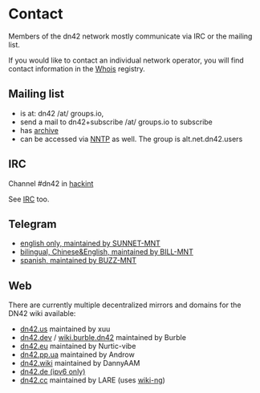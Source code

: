 # Contact

Members of the dn42 network mostly communicate via IRC or the mailing list.

If you would like to contact an individual network operator, you will find contact information in the [Whois](/services/Whois) registry.

## Mailing list

* is at: dn42 /at/ groups.io,
* send a mail to dn42+subscribe /at/ groups.io to subscribe
* has [archive](https://groups.io/g/dn42)
* can be accessed via [NNTP](/services/News) as well. The group is alt.net.dn42.users

## IRC

Channel #dn42 in [hackint](http://www.hackint.eu/)

See [IRC](/services/IRC) too.

## Telegram

* [english only, maintained by SUNNET-MNT](https://t.me/dn42dn42)
* [bilingual, Chinese&English, maintained by BILL-MNT](https://t.me/Dn42Chat)
* [spanish, maintained by BUZZ-MNT](t.me/dn42es)

## Web

There are currently multiple decentralized mirrors and domains for the DN42 wiki available:

 * [dn42.us](https://wiki.dn42.us) maintained by xuu
 * [dn42.dev](https://dn42.dev) / [wiki.burble.dn42](https://wiki.burble.dn42) maintained by Burble
 * [dn42.eu](https://dn42.eu) maintained by Nurtic-vibe
 * [dn42.pp.ua](https://dn42.pp.ua) maintained by Androw
 * [dn42.wiki](https://dn42.wiki) maintained by DannyAAM
 * [dn42.de (ipv6 only)](https://dn42.de)
 * [dn42.cc](https://dn42.cc) maintained by LARE (uses [wiki-ng](https://git.dn42.dev/wiki/wiki-ng))
